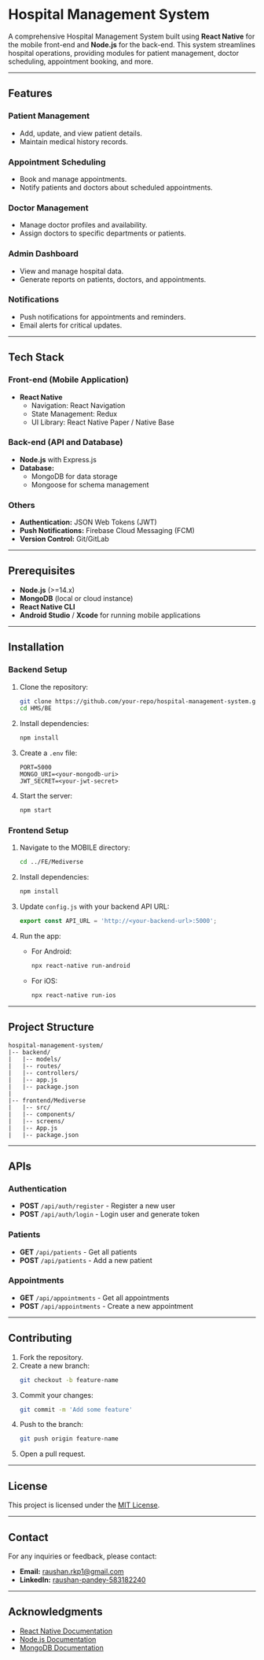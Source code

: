 # Hospital Management System

A comprehensive Hospital Management System built using **React Native** for the mobile front-end and **Node.js** for the back-end. This system streamlines hospital operations, providing modules for patient management, doctor scheduling, appointment booking, and more.

---

## Features

### Patient Management
- Add, update, and view patient details.
- Maintain medical history records.

### Appointment Scheduling
- Book and manage appointments.
- Notify patients and doctors about scheduled appointments.

### Doctor Management
- Manage doctor profiles and availability.
- Assign doctors to specific departments or patients.

### Admin Dashboard
- View and manage hospital data.
- Generate reports on patients, doctors, and appointments.

### Notifications
- Push notifications for appointments and reminders.
- Email alerts for critical updates.

---

## Tech Stack

### Front-end (Mobile Application)
- **React Native**
  - Navigation: React Navigation
  - State Management: Redux
  - UI Library: React Native Paper / Native Base

### Back-end (API and Database)
- **Node.js** with Express.js
- **Database:**
  - MongoDB for data storage
  - Mongoose for schema management

### Others
- **Authentication:** JSON Web Tokens (JWT)
- **Push Notifications:** Firebase Cloud Messaging (FCM)
- **Version Control:** Git/GitLab

---

## Prerequisites

- **Node.js** (>=14.x)
- **MongoDB** (local or cloud instance)
- **React Native CLI**
- **Android Studio** / **Xcode** for running mobile applications

---

## Installation

### Backend Setup

1. Clone the repository:
   ```bash
   git clone https://github.com/your-repo/hospital-management-system.git
   cd HMS/BE
   ```

2. Install dependencies:
   ```bash
   npm install
   ```

3. Create a `.env` file:
   ```env
   PORT=5000
   MONGO_URI=<your-mongodb-uri>
   JWT_SECRET=<your-jwt-secret>
   ```

4. Start the server:
   ```bash
   npm start
   ```

### Frontend Setup

1. Navigate to the MOBILE directory:
   ```bash
   cd ../FE/Mediverse
   ```

2. Install dependencies:
   ```bash
   npm install
   ```

3. Update `config.js` with your backend API URL:
   ```javascript
   export const API_URL = 'http://<your-backend-url>:5000';
   ```

4. Run the app:
   - For Android:
     ```bash
     npx react-native run-android
     ```
   - For iOS:
     ```bash
     npx react-native run-ios
     ```

---

## Project Structure

```plaintext
hospital-management-system/
|-- backend/
|   |-- models/
|   |-- routes/
|   |-- controllers/
|   |-- app.js
|   |-- package.json
|
|-- frontend/Mediverse
|   |-- src/
|   |-- components/
|   |-- screens/
|   |-- App.js
|   |-- package.json
```

---

## APIs

### Authentication
- **POST** `/api/auth/register` - Register a new user
- **POST** `/api/auth/login` - Login user and generate token

### Patients
- **GET** `/api/patients` - Get all patients
- **POST** `/api/patients` - Add a new patient

### Appointments
- **GET** `/api/appointments` - Get all appointments
- **POST** `/api/appointments` - Create a new appointment

---

## Contributing

1. Fork the repository.
2. Create a new branch:
   ```bash
   git checkout -b feature-name
   ```
3. Commit your changes:
   ```bash
   git commit -m 'Add some feature'
   ```
4. Push to the branch:
   ```bash
   git push origin feature-name
   ```
5. Open a pull request.

---

## License

This project is licensed under the [MIT License](LICENSE).

---

## Contact

For any inquiries or feedback, please contact:
- **Email:** raushan.rkp1@gmail.com
- **LinkedIn:** [raushan-pandey-583182240]([https://www.linkedin.com/in/your-profile](https://www.linkedin.com/in/raushan-pandey-583182240))

---

## Acknowledgments

- [React Native Documentation](https://reactnative.dev/docs/getting-started)
- [Node.js Documentation](https://nodejs.org/en/docs/)
- [MongoDB Documentation](https://www.mongodb.com/docs/)
